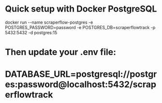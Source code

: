 # Quick setup with Docker PostgreSQL
docker run --name scraperflow-postgres -e POSTGRES_PASSWORD=password -e POSTGRES_DB=scraperflowtrack -p 5432:5432 -d postgres:15

# Then update your .env file:
# DATABASE_URL=postgresql://postgres:password@localhost:5432/scraperflowtrack